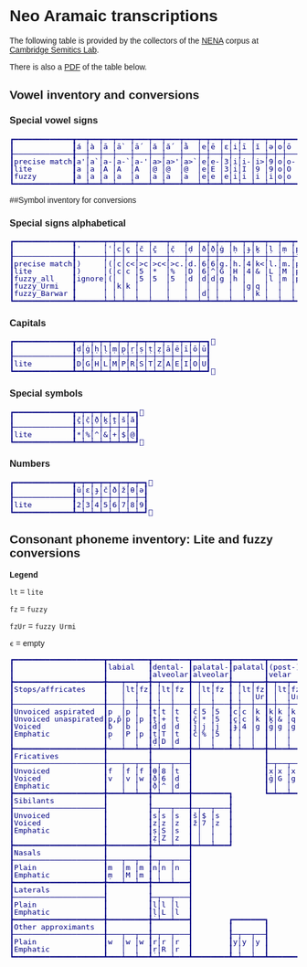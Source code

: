 # Neo Aramaic transcriptions

<style>
body {
    font-family: sans-serif;
}
pre.chars {
    border-collapse: collapse;
    color: #000080;
    font-family: monospace;
    font-size: medium;
    line-height: 1.0;
}
</style>

The following table is provided by the collectors of the
[NENA](https://github.com/CambridgeSemiticsLab/nena_corpus)
corpus at
[Cambridge Semitics Lab](https://github.com/CambridgeSemiticsLab).

There is also a
[PDF](../images/neoaramaic.pdf)
of the table below.


## Vowel inventory and conversions

### Special vowel signs

<pre class="chars">
┏━━━━━━━━━━━━━┳━━┯━━┯━━┯━━━┯━━━┯━━┯━━━┯━━━┯━┯━━┯━┯━┯━━┯━━┯━┯━┯━━┯━┯━━┯━━┯━┯━┓
┃             ┃á │à │ā │ā̀  │ā́  │ă │ắ  │ằ  │e│ē │ɛ│i│ī │ĭ │ə│o│ō │u│ū │ŭ │ı│ɑ┃
┠─────────────╂──┼──┼──┼───┼───┼──┼───┼───┼─┼──┼─┼─┼──┼──┼─┼─┼──┼─┼──┼──┼─┼─┨
┃precise match┃a'│a`│a-│a-`│a-'│a>│a>'│a>`│e│e-│3│i│i-│i>│9│o│o-│u│u-│u<│i│a┃
┃lite         ┃a │a │A │A  │A  │@ │@  │@  │e│E │3│i│I │9 │9│o│O │u│U │2 │i│a┃
┃fuzzy        ┃a │a │a │a  │a  │a │a  │a  │e│e │e│i│i │i │i│o│o │u│u │u │i│a┃
┗━━━━━━━━━━━━━┻━━┷━━┷━━┷━━━┷━━━┷━━┷━━━┷━━━┷━┷━━┷━┷━┷━━┷━━┷━┷━┷━━┷━┷━━┷━━┷━┷━┛
</pre>

##Symbol inventory for conversions

### Special signs alphabetical

<pre class="chars">
┏━━━━━━━━━━━━━┳━━━━━━┯━┯━┯━━┯━━┯━━━┯━━━┯━━┯━┯━┯━━┯━━┯━┯━━┯━━┯━━┯━━━┯━━┯━━┯━━┯━━┯━━┯━┯━┯━━┯━━┓
┃             ┃ʾ     │ʿ│c│c̭ │č │č̭  │č̣  │ḍ │ð│ð̣│ġ │ḥ │ɟ│k̭ │ḷ │ṃ │p̭,p̌│p̣ │ṛ │ṣ │š │ṱ │ṭ│θ│ž │ẓ ┃
┠─────────────╂──────┼─┼─┼──┼──┼───┼───┼──┼─┼─┼──┼──┼─┼──┼──┼──┼───┼──┼──┼──┼──┼──┼─┼─┼──┼──┨
┃precise match┃)     │(│c│c<│>c│>c<│>c.│d.│6│6│g.│h.│4│k<│l.│m.│p< │p.│r.│s.│>s│t<│t│8│>z│z.┃
┃lite         ┃)     │(│c│c │5 │*  │%  │D │6│^│G │H │4│& │L │M │p  │P │R │S │$ │+ │T│8│7 │Z ┃
┃fuzzy_all    ┃ignore│(│ │  │5 │5  │5  │d │d│d│g │h │ │  │l │m │p  │p │r │s │s │t │t│ │z │z ┃
┃fuzzy_Urmi   ┃      │ │k│k │  │   │   │  │ │ │  │  │g│q │  │  │   │  │  │  │  │  │ │ │  │  ┃
┃fuzzy_Barwar ┃      │ │ │  │  │   │   │  │d│ │  │  │ │k │  │  │   │  │  │  │  │  │ │t│  │  ┃
┗━━━━━━━━━━━━━┻━━━━━━┷━┷━┷━━┷━━┷━━━┷━━━┷━━┷━┷━┷━━┷━━┷━┷━━┷━━┷━━┷━━━┷━━┷━━┷━━┷━━┷━━┷━┷━┷━━┷━━┛
</pre>

### Capitals

<pre class="chars">
┏━━━━━━━━━━━━━┳━┯━┯━┯━┯━┯━┯━┯━┯━┯━┯━┯━┯━┯━┯━┓
┃             ┃ḍ│ġ│ḥ│ḷ│ṃ│p̣│ṛ│ṣ│ṭ│ẓ│ā│ē│ī│ō│ū┃
┠─────────────╂─┼─┼─┼─┼─┼─┼─┼─┼─┼─┼─┼─┼─┼─┼─┨
┃lite         ┃D│G│H│L│M│P│R│S│T│Z│A│E│I│O│U┃
┗━━━━━━━━━━━━━┻━┷━┷━┷━┷━┷━┷━┷━┷━┷━┷━┷━┷━┷━┷━┛
</pre>

### Special symbols

<pre class="chars">
┏━━━━━━━━━━━━━┳━┯━┯━┯━┯━┯━┯━┓
┃             ┃č̭│č̣│ð̣│k̭│ṱ│š│ă┃
┠─────────────╂─┼─┼─┼─┼─┼─┼─┨
┃lite         ┃*│%│^│&│+│$│@┃
┗━━━━━━━━━━━━━┻━┷━┷━┷━┷━┷━┷━┛
</pre>

### Numbers

<pre class="chars">
┏━━━━━━━━━━━━━┳━┯━┯━┯━┯━┯━┯━┯━┓
┃             ┃ŭ│ɛ│ɟ│č│ð│ž│θ│ə┃
┠─────────────╂─┼─┼─┼─┼─┼─┼─┼─┨
┃lite         ┃2│3│4│5│6│7│8│9┃
┗━━━━━━━━━━━━━┻━┷━┷━┷━┷━┷━┷━┷━┛
</pre>

## Consonant phoneme inventory: Lite and fuzzy conversions

**Legend**

`lt` = `lite`

`fz` = `fuzzy`

`fzUr` = `fuzzy Urmi`

`є` = empty


<pre class="chars">
┏━━━━━━━━━━━━━━━━━━━━┳━━━━━━━━━┳━━━━━━━━┳━━━━━━━━┳━━━━━━━┳━━━━━━━┳━━━━━━┳━━━━━━━┳━━━━━━━┓
┃                    ┃labial   ┃dental- ┃palatal-┃palatal┃(post-)┃uvular┃pharyn-┃laryn- ┃
┃                    ┃         ┃alveolar┃alveolar┃       ┃velar  ┃      ┃geal   ┃geal   ┃
┣━━━━━━━━━━━━━━━━━━━━╋━━━┯━━┯━━╋━┯━━┯━━━╋━┯━━┯━━━╋━┯━━┯━━╋━┯━━┯━━╋━━┯━━━╋━┯━━┯━━╋━┯━━┯━━┫
┃Stops/affricates    ┃   │lt│fz┃ │lt│fz ┃ │lt│fz ┃ │lt│fz┃ │lt│fz┃  │   ┃ │lt│fz┃ │lt│fz┃
┃                    ┃   │  │  ┃ │  │   ┃ │  │   ┃ │  │Ur┃ │  │Ur┃  │   ┃ │  │  ┃ │  │  ┃
┠────────────────────╂───┼──┼──╂─┼──┼───╂─┼──┼───╂─┼──┼──╂─┼──┼──╂──┼───╂─┴──┴──╂─┼──┼──┨
┃Unvoiced aspirated  ┃p  │p │  ┃t│t │t  ┃č│5 │5  ┃c│c │k ┃k│k │k ┃ q│q  ┃       ┃ʾ│) │є ┃
┃Unvoiced unaspirated┃p̭,p̌│p │p ┃ṱ│+ │t  ┃č̭│* │5  ┃c̭│c │k ┃k̭│& │q ┃  │   ┃       ┃ │  │  ┃
┃Voiced              ┃b  │b │  ┃d│d │d  ┃j│j │j  ┃ɟ│4 │g ┃g│g │g ┃  │   ┃       ┃ │  │  ┃
┃Emphatic            ┃p̣  │P │p ┃ṭ│T │t  ┃č│% │5  ┃ │  │  ┃ │  │  ┃  │   ┃       ┃ │  │  ┃
┃                    ┃   │  │  ┃ḍ│D │d  ┃ │  │   ┃ │  │  ┃ │  │  ┃  │   ┃       ┃ │  │  ┃
┣━━━━━━━━━━━━━━━━━━━━╋━━━┷━━┷━━╋━┷━━┷━━━╋━┷━━┷━━━┻━┷━━┷━━╋━┷━━┷━━╋━━┷━━━╋━━━━━━━╋━┷━━┷━━┫
┃Fricatives          ┃         ┃        ┃                ┃       ┃      ┃       ┃       ┃
┠────────────────────╂───┬──┬──╂─┬──┬───┨                ┠─┬──┬──┨      ┠─┬──┬──╂─┬──┬──┨
┃Unvoiced            ┃f  │f │f ┃θ│8 │t  ┃                ┃x│x │x ┃      ┃ḥ│H │h ┃h│h │h ┃
┃Voiced              ┃v  │v │w ┃ð│6 │d  ┃                ┃ġ│G │g ┃      ┃ │  │  ┃ │  │  ┃
┃Emphatic            ┃   │  │  ┃ð̣│^ │d  ┃                ┃ │  │  ┃      ┃ʿ│( │( ┃ │  │  ┃
┣━━━━━━━━━━━━━━━━━━━━╋━━━┷━━┷━━╋━┷━━┷━━━╋━━━━━━━━┓       ┗━┷━━┷━━┛      ┗━┷━━┷━━┻━┷━━┷━━┫
┃Sibilants           ┃         ┃        ┃        ┃                                      ┃
┠────────────────────┨         ┠─┬──┬───╂─┬──┬───┨                                      ┃
┃Unvoiced            ┃         ┃s│s │s  ┃š│$ │s  ┃                                      ┃
┃Voiced              ┃         ┃z│z │z  ┃ž│7 │z  ┃                                      ┃
┃Emphatic            ┃         ┃ṣ│S │s  ┃ │  │   ┃                                      ┃
┃                    ┃         ┃ẓ│Z │z  ┃ │  │   ┃                                      ┃
┣━━━━━━━━━━━━━━━━━━━━╋━━━━━━━━━╋━┷━━┷━━━╋━┷━━┷━━━┛                                      ┃
┃Nasals              ┃         ┃        ┃                                               ┃
┠────────────────────╂───┬──┬──╂─┬──┬───┨                                               ┃
┃Plain               ┃m  │m │m ┃n│n │n  ┃                                               ┃
┃Emphatic            ┃ṃ  │M │m ┃ │  │   ┃                                               ┃
┣━━━━━━━━━━━━━━━━━━━━╋━━━┷━━┷━━╋━┷━━┷━━━┫                                               ┃
┃Laterals            ┃         ┃        ┃                                               ┃
┠────────────────────┨         ┠─┬──┬───┨                                               ┃
┃Plain               ┃         ┃l│l │l  ┃                                               ┃
┃Emphatic            ┃         ┃ḷ│L │l  ┃                                               ┃
┣━━━━━━━━━━━━━━━━━━━━╋━━━━━━━━━╋━┷━━┷━━━┫        ┏━━━━━━━┓                              ┃
┃Other approximants  ┃         ┃        ┃        ┃       ┃                              ┃
┠────────────────────╂───┬──┬──╂─┬──┬───┨        ┠─┬──┬──┨                              ┃
┃Plain               ┃w  │w │w ┃r│r │r  ┃        ┃y│y │y ┃                              ┃
┃Emphatic            ┃   │  │  ┃ṛ│R │r  ┃        ┃ │  │  ┃                              ┃
┗━━━━━━━━━━━━━━━━━━━━┻━━━┷━━┷━━┻━┷━━┷━━━┻━━━━━━━━┻━┷━━┷━━┻━━━━━━━━━━━━━━━━━━━━━━━━━━━━━━┛
</pre>
